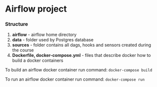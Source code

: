 <h1> Airflow project </h1>

<h3>Structure</h3>

1) **airflow** - airflow home directory
2) **data** - folder used by Postgres database
3) **sources** - folder contains all dags, hooks and sensors created during the course
4) **Dockerfile, docker-compose.yml** - files that describe docker how to build a docker containers

To build an airflow docker container run command: `docker-compose build`

To run an airflow docker container run command: `docker-compose run`